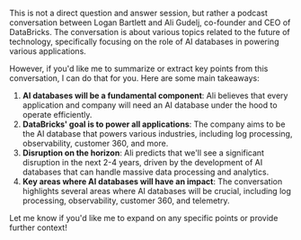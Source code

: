 This is not a direct question and answer session, but rather a podcast conversation between Logan Bartlett and Ali Gudelj, co-founder and CEO of DataBricks. The conversation is about various topics related to the future of technology, specifically focusing on the role of AI databases in powering various applications.

However, if you'd like me to summarize or extract key points from this conversation, I can do that for you. Here are some main takeaways:

1. **AI databases will be a fundamental component**: Ali believes that every application and company will need an AI database under the hood to operate efficiently.
2. **DataBricks' goal is to power all applications**: The company aims to be the AI database that powers various industries, including log processing, observability, customer 360, and more.
3. **Disruption on the horizon**: Ali predicts that we'll see a significant disruption in the next 2-4 years, driven by the development of AI databases that can handle massive data processing and analytics.
4. **Key areas where AI databases will have an impact**: The conversation highlights several areas where AI databases will be crucial, including log processing, observability, customer 360, and telemetry.

Let me know if you'd like me to expand on any specific points or provide further context!